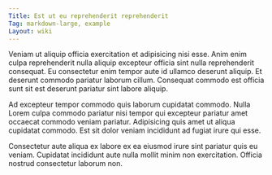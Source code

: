 ```yaml
---
Title: Est ut eu reprehenderit reprehenderit
Tag: markdown-large, example
Layout: wiki
---
```

Veniam ut aliquip officia exercitation et adipisicing nisi esse. Anim enim culpa reprehenderit nulla aliquip excepteur officia sint nulla reprehenderit consequat. Eu consectetur enim tempor aute id ullamco deserunt aliquip. Et deserunt commodo pariatur laborum cillum. Consequat commodo est officia sunt sit est deserunt pariatur sint labore aliquip.

Ad excepteur tempor commodo quis laborum cupidatat commodo. Nulla Lorem culpa commodo pariatur nisi tempor qui excepteur pariatur amet occaecat commodo veniam pariatur. Adipisicing quis amet ut aliqua cupidatat commodo. Est sit dolor veniam incididunt ad fugiat irure qui esse.

Consectetur aute aliqua ex labore ex ea eiusmod irure sint pariatur quis eu veniam. Cupidatat incididunt aute nulla mollit minim non exercitation. Officia nostrud consectetur laborum non.